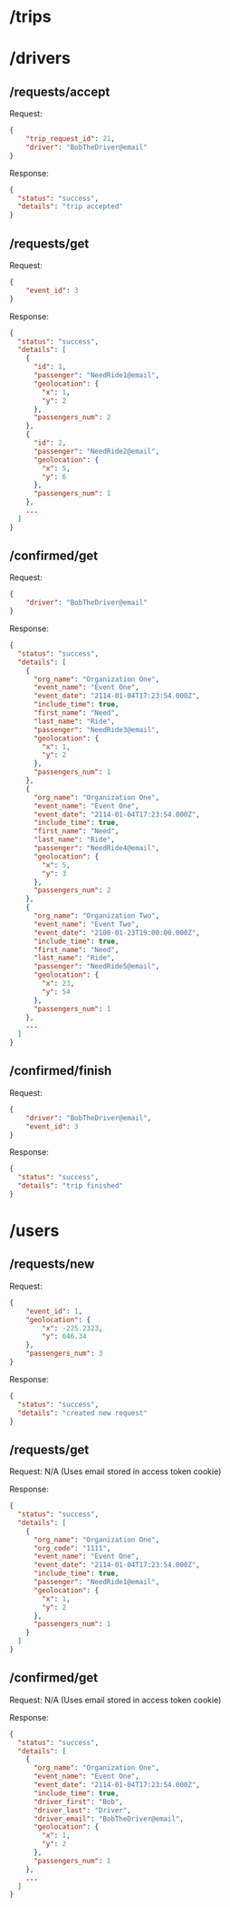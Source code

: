 # /trips

# /drivers

## /requests/accept
Request:
```json
{
	"trip_request_id": 21,
	"driver": "BobTheDriver@email"
}
```
Response:
```json
{
  "status": "success",
  "details": "trip accepted"
}
```

## /requests/get
Request:
```json
{
	"event_id": 3
}
```
Response:
```json
{
  "status": "success",
  "details": [
    {
      "id": 1,
      "passenger": "NeedRide1@email",
      "geolocation": {
        "x": 1,
        "y": 2
      },
      "passengers_num": 2
    },
    {
      "id": 2,
      "passenger": "NeedRide2@email",
      "geolocation": {
        "x": 5,
        "y": 6
      },
      "passengers_num": 1
    },
    ...
  ]
}
```

## /confirmed/get
Request:
```json
{
	"driver": "BobTheDriver@email"
}
```
Response:
```json
{
  "status": "success",
  "details": [
    {
      "org_name": "Organization One",
      "event_name": "Event One",
      "event_date": "2114-01-04T17:23:54.000Z",
      "include_time": true,
      "first_name": "Need",
      "last_name": "Ride",
      "passenger": "NeedRide3@email",
      "geolocation": {
        "x": 1,
        "y": 2
      },
      "passengers_num": 1
    },
    {
      "org_name": "Organization One",
      "event_name": "Event One",
      "event_date": "2114-01-04T17:23:54.000Z",
      "include_time": true,
      "first_name": "Need",
      "last_name": "Ride",
      "passenger": "NeedRide4@email",
      "geolocation": {
        "x": 5,
        "y": 3
      },
      "passengers_num": 2
    },
    {
      "org_name": "Organization Two",
      "event_name": "Event Two",
      "event_date": "2100-01-23T19:00:00.000Z",
      "include_time": true,
      "first_name": "Need",
      "last_name": "Ride",
      "passenger": "NeedRide5@email",
      "geolocation": {
        "x": 23,
        "y": 54
      },
      "passengers_num": 1
    },
    ...
  ]
}
```

## /confirmed/finish
Request:
```json
{
	"driver": "BobTheDriver@email",
	"event_id": 3
}
```
Response:
```json
{
  "status": "success",
  "details": "trip finished"
}
```

# /users

## /requests/new
Request:
```json
{
	"event_id": 1,
	"geolocation": {
		"x": -225.2323,
		"y": 646.34
	},
	"passengers_num": 3
}
```
Response:
```json
{
  "status": "success",
  "details": "created new request"
}
```

## /requests/get
Request: N/A (Uses email stored in access token cookie)

Response:
```json
{
  "status": "success",
  "details": [
    {
      "org_name": "Organization One",
      "org_code": "1111",
      "event_name": "Event One",
      "event_date": "2114-01-04T17:23:54.000Z",
      "include_time": true,
      "passenger": "NeedRide1@email",
      "geolocation": {
        "x": 1,
        "y": 2
      },
      "passengers_num": 1
    }
  ]
}
```

## /confirmed/get
Request: N/A (Uses email stored in access token cookie)

Response:
```json
{
  "status": "success",
  "details": [
    {
      "org_name": "Organization One",
      "event_name": "Event One",
      "event_date": "2114-01-04T17:23:54.000Z",
      "include_time": true,
      "driver_first": "Bob",
      "driver_last": "Driver",
      "driver_email": "BobTheDriver@email",
      "geolocation": {
        "x": 1,
        "y": 2
      },
      "passengers_num": 1
    },
    ...
  ]
}
```